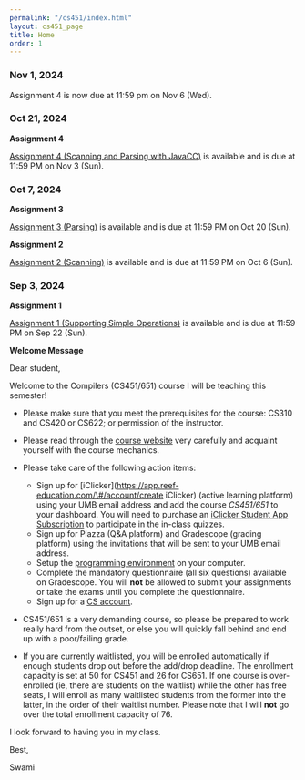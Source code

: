 ```yaml
---
permalink: "/cs451/index.html"
layout: cs451_page
title: Home
order: 1
---
```


### Nov 1, 2024

Assignment 4 is now due at 11:59 pm on Nov 6 (Wed).

### Oct 21, 2024

**Assignment 4**

[Assignment 4 (Scanning and Parsing with JavaCC)](assignments.html) is available and is due at 11:59 PM on Nov 3 (Sun). 

### Oct 7, 2024

**Assignment 3**

[Assignment 3 (Parsing)](assignments.html) is available and is due at 11:59 PM on Oct 20 (Sun). 

**Assignment 2**

[Assignment 2 (Scanning)](assignments.html) is available and is due at 11:59 PM on Oct 6 (Sun). 

### Sep 3, 2024

**Assignment 1**

[Assignment 1 (Supporting Simple Operations)](assignments.html) is available and is due at 11:59 PM on Sep 22 (Sun). 

**Welcome Message**

Dear student,

Welcome to the Compilers (CS451/651) course I will be teaching this semester!

- Please make sure that you meet the prerequisites for the course: CS310 and CS420 or CS622; or permission of the instructor. 

- Please read through the [course website](/cs451/) very carefully and acquaint yourself with the course mechanics.

- Please take care of the following action items:
  - Sign up for [iClicker](https://app.reef-education.com/\#/account/create iClicker) (active learning platform) using your UMB email address and add the course *CS451/651* to your dashboard. You will need to purchase an [iClicker Student App Subscription](https://www.iclicker.com/pricing#student-pricing) to participate in the in-class quizzes.
  - Sign up for Piazza (Q&A platform) and Gradescope (grading platform) using the invitations that will be sent to your UMB email address.
  - Setup the [programming environment](programming_environment.html) on your computer.
  - Complete the mandatory questionnaire (all six questions) available on Gradescope. You will **not** be allowed to submit your assignments or take the exams until you complete the questionnaire. 
  - Sign up for a [CS account](course_info.html#cs_account).

- CS451/651 is a very demanding course, so please be prepared to work really hard from the outset, or else you will quickly fall behind and end up with a poor/failing grade.

- If you are currently waitlisted, you will be enrolled automatically if enough students drop out before the add/drop deadline. The enrollment capacity is set at 50 for CS451 and 26 for CS651. If one course is over-enrolled (ie, there are students on the waitlist) while the other has free seats, I will enroll as many waitlisted students from the former into the latter, in the order of their waitlist number. Please note that I will **not** go over the total enrollment capacity of 76.

I look forward to having you in my class.

Best,

Swami
